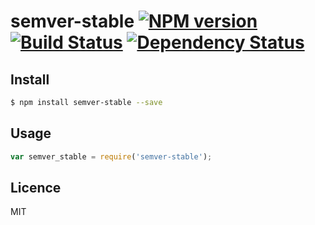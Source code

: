 # semver-stable [![NPM version](https://badge.fury.io/js/semver-stable.svg)](http://badge.fury.io/js/semver-stable) [![Build Status](https://travis-ci.org/kaelzhang/node-semver-stable.svg?branch=master)](https://travis-ci.org/kaelzhang/node-semver-stable) [![Dependency Status](https://gemnasium.com/kaelzhang/node-semver-stable.svg)](https://gemnasium.com/kaelzhang/node-semver-stable)

<!-- description -->

## Install

```bash
$ npm install semver-stable --save
```

## Usage

```js
var semver_stable = require('semver-stable');
```

## Licence

MIT
<!-- do not want to make nodeinit to complicated, you can edit this whenever you want. -->
